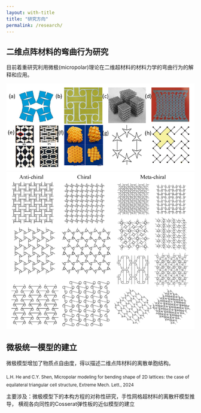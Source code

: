 ```yaml
---
layout: with-title
title: "研究方向"
permalink: /research/
---
```




## 二维点阵材料的弯曲行为研究 

目前着重研究利用微极(micropolar)理论在二维超材料的材料力学的弯曲行为的解释和应用。

<div style="test-align: center;">
    <img src='/assets/images/metamaterial.png' width='600' style="display: inline-block;"> 
    <img src='/assets/images/chiral.png' width='600' style="display: inline-block;"> 
</div>

## 微极统一模型的建立

微极模型增加了物质点自由度，得以描述二维点阵材料的离散单胞结构。

<sub> 
L.H. He and C.Y. Shen, Micropolar modeling for bending shape of 2D lattices: the case of equilateral triangular cell structure, Extreme Mech. Lett., 2024
</sub>


主要涉及：微极模型下的本构方程的对称性研究，手性网格超材料的离散杆模型推导， 横观各向同性的Cosserat弹性板的近似模型的建立


